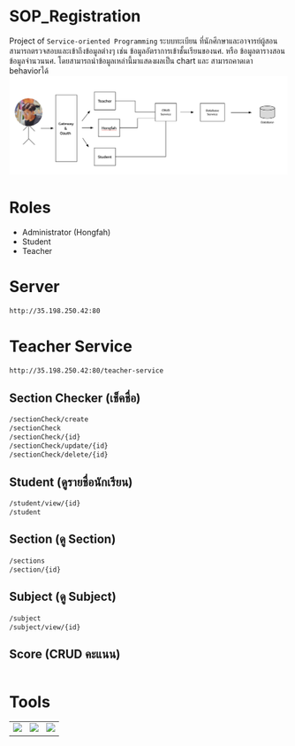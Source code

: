 # SOP_Registration
Project of `Service-oriented Programming`
    ระบบทะเบียน ที่นักศึกษาและอาจารย์ผู้สอนสามารถตรวจสอบและเข้าถึงข้อมูลต่างๆ เช่น ข้อมูลอัตราการเข้าชั้นเรียนของนศ. หรือ ข้อมูลตารางสอน ข้อมูลจำนวนนศ. โดยสามารถนำข้อมูลเหล่านี้มาแสดงผลเป็น chart และ สามารถคาดเดา behaviorได้
<img src="./asset/IMG_0013.PNG">

# Roles
- Administrator (Hongfah)
- Student
- Teacher 

# Server
```
http://35.198.250.42:80
```
# Teacher Service
```
http://35.198.250.42:80/teacher-service
```
## Section Checker (เช็คชื่อ)
```
/sectionCheck/create
/sectionCheck
/sectionCheck/{id}
/sectionCheck/update/{id}
/sectionCheck/delete/{id}
```
## Student  (ดูรายชื่อนักเรียน)
```
/student/view/{id}
/student
```
## Section  (ดู Section)
```
/sections
/section/{id}
```
## Subject  (ดู Subject)
```
/subject
/subject/view/{id}
```

## Score (CRUD คะแนน)
```

```
# Tools
<table border="0">
<tr >
    <td colspan="4"><img src="https://upload.wikimedia.org/wikipedia/commons/thumb/4/44/Spring_Framework_Logo_2018.svg/1280px-Spring_Framework_Logo_2018.svg.png"></td>
    <td colspan="4"><img src="https://hackernoon.com/hn-images/1*_DOHv30w-0eI-Ysz5U47Yg.png"></td>
    <td colspan="4"><img src="https://getbootstrap.com/docs/4.0/assets/brand/bootstrap-social.png"></td>
</tr>
</table>